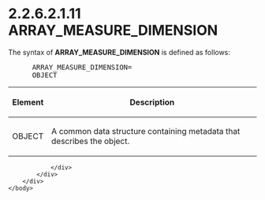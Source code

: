 <html dir="LTR" xmlns:mshelp="http://msdn.microsoft.com/mshelp" xmlns:ddue="http://ddue.schemas.microsoft.com/authoring/2003/5" xmlns:xlink="http://www.w3.org/1999/xlink" xmlns:tool="http://www.microsoft.com/tooltip">
    <head>
        <meta http-equiv="Content-Type" content="text/html; CHARSET=utf-8"></meta>
        <meta name="save" content="history"></meta>
        <title>2.2.6.2.1.11 ARRAY_MEASURE_DIMENSION</title>
        <xml>
            <mshelp:toctitle title="2.2.6.2.1.11 ARRAY_MEASURE_DIMENSION"></mshelp:toctitle>
            <mshelp:rltitle title="[MS-SSAS8]: ARRAY_MEASURE_DIMENSION"></mshelp:rltitle>
            <mshelp:keyword index="A" term="657585a6-6b36-425d-92b3-ed58c3ad1fd1"></mshelp:keyword>
            <mshelp:attr name="DCSext.ContentType" value="open specification"></mshelp:attr>
            <mshelp:attr name="AssetID" value="657585a6-6b36-425d-92b3-ed58c3ad1fd1"></mshelp:attr>
            <mshelp:attr name="TopicType" value="kbRef"></mshelp:attr>
            <mshelp:attr name="DCSext.Title" value="[MS-SSAS8]: ARRAY_MEASURE_DIMENSION" />
        </xml>
    </head>
    <body>
        <div id="header">
            <h1 class="heading">2.2.6.2.1.11 ARRAY_MEASURE_DIMENSION</h1>
        </div>
        <div id="mainSection">
            <div id="mainBody">
                <div id="allHistory" class="saveHistory"></div>
                <div id="sectionSection0" class="section" name="collapseableSection">
                    

<p>The syntax of <b>ARRAY_MEASURE_DIMENSION</b> is defined as
follows:           </p>

<dl>
<dd>
<div><pre> ARRAY_MEASURE_DIMENSION=
 OBJECT
</pre></div>
</dd></dl>

<table>
 <thead>
  <tr>
   <th>
   <p>Element</p>
   </th>
   <th>
   <p>Description</p>
   </th>
  </tr>
 </thead>
 <tr>
  <td>
  <p>OBJECT</p>
  </td>
  <td>
  <p>A common data structure containing metadata that
  describes the object.</p>
  </td>
 </tr>
</table>

<p> </p>


                </div>
            </div>
        </div>
    </body>
</html>